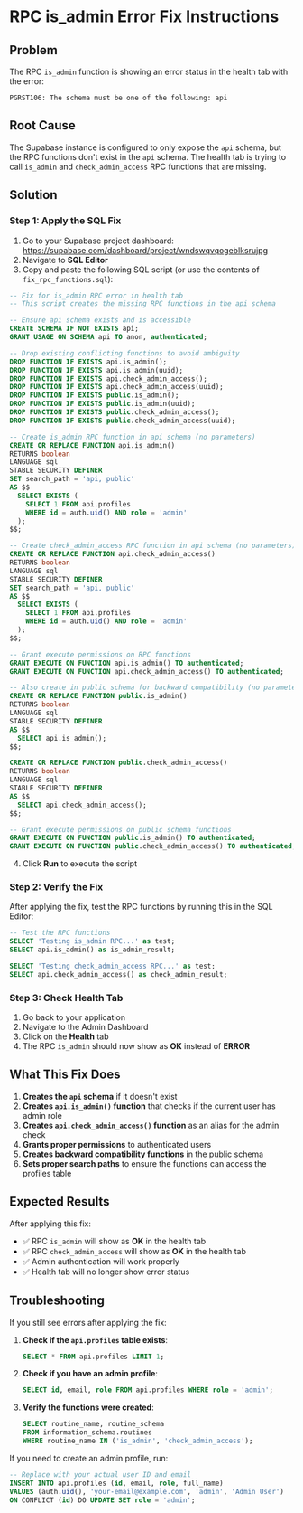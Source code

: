 # RPC is_admin Error Fix Instructions

## Problem
The RPC `is_admin` function is showing an error status in the health tab with the error:
```
PGRST106: The schema must be one of the following: api
```

## Root Cause
The Supabase instance is configured to only expose the `api` schema, but the RPC functions don't exist in the `api` schema. The health tab is trying to call `is_admin` and `check_admin_access` RPC functions that are missing.

## Solution

### Step 1: Apply the SQL Fix
1. Go to your Supabase project dashboard: https://supabase.com/dashboard/project/wndswqvqogeblksrujpg
2. Navigate to **SQL Editor**
3. Copy and paste the following SQL script (or use the contents of `fix_rpc_functions.sql`):

```sql
-- Fix for is_admin RPC error in health tab
-- This script creates the missing RPC functions in the api schema

-- Ensure api schema exists and is accessible
CREATE SCHEMA IF NOT EXISTS api;
GRANT USAGE ON SCHEMA api TO anon, authenticated;

-- Drop existing conflicting functions to avoid ambiguity
DROP FUNCTION IF EXISTS api.is_admin();
DROP FUNCTION IF EXISTS api.is_admin(uuid);
DROP FUNCTION IF EXISTS api.check_admin_access();
DROP FUNCTION IF EXISTS api.check_admin_access(uuid);
DROP FUNCTION IF EXISTS public.is_admin();
DROP FUNCTION IF EXISTS public.is_admin(uuid);
DROP FUNCTION IF EXISTS public.check_admin_access();
DROP FUNCTION IF EXISTS public.check_admin_access(uuid);

-- Create is_admin RPC function in api schema (no parameters)
CREATE OR REPLACE FUNCTION api.is_admin()
RETURNS boolean
LANGUAGE sql
STABLE SECURITY DEFINER
SET search_path = 'api, public'
AS $$
  SELECT EXISTS (
    SELECT 1 FROM api.profiles 
    WHERE id = auth.uid() AND role = 'admin'
  );
$$;

-- Create check_admin_access RPC function in api schema (no parameters)
CREATE OR REPLACE FUNCTION api.check_admin_access()
RETURNS boolean
LANGUAGE sql
STABLE SECURITY DEFINER
SET search_path = 'api, public'
AS $$
  SELECT EXISTS (
    SELECT 1 FROM api.profiles 
    WHERE id = auth.uid() AND role = 'admin'
  );
$$;

-- Grant execute permissions on RPC functions
GRANT EXECUTE ON FUNCTION api.is_admin() TO authenticated;
GRANT EXECUTE ON FUNCTION api.check_admin_access() TO authenticated;

-- Also create in public schema for backward compatibility (no parameters)
CREATE OR REPLACE FUNCTION public.is_admin()
RETURNS boolean
LANGUAGE sql
STABLE SECURITY DEFINER
AS $$
  SELECT api.is_admin();
$$;

CREATE OR REPLACE FUNCTION public.check_admin_access()
RETURNS boolean
LANGUAGE sql
STABLE SECURITY DEFINER
AS $$
  SELECT api.check_admin_access();
$$;

-- Grant execute permissions on public schema functions
GRANT EXECUTE ON FUNCTION public.is_admin() TO authenticated;
GRANT EXECUTE ON FUNCTION public.check_admin_access() TO authenticated;
```

4. Click **Run** to execute the script

### Step 2: Verify the Fix
After applying the fix, test the RPC functions by running this in the SQL Editor:

```sql
-- Test the RPC functions
SELECT 'Testing is_admin RPC...' as test;
SELECT api.is_admin() as is_admin_result;

SELECT 'Testing check_admin_access RPC...' as test;
SELECT api.check_admin_access() as check_admin_result;
```

### Step 3: Check Health Tab
1. Go back to your application
2. Navigate to the Admin Dashboard
3. Click on the **Health** tab
4. The RPC `is_admin` should now show as **OK** instead of **ERROR**

## What This Fix Does

1. **Creates the `api` schema** if it doesn't exist
2. **Creates `api.is_admin()` function** that checks if the current user has admin role
3. **Creates `api.check_admin_access()` function** as an alias for the admin check
4. **Grants proper permissions** to authenticated users
5. **Creates backward compatibility functions** in the public schema
6. **Sets proper search paths** to ensure the functions can access the profiles table

## Expected Results

After applying this fix:
- ✅ RPC `is_admin` will show as **OK** in the health tab
- ✅ RPC `check_admin_access` will show as **OK** in the health tab
- ✅ Admin authentication will work properly
- ✅ Health tab will no longer show error status

## Troubleshooting

If you still see errors after applying the fix:

1. **Check if the `api.profiles` table exists**:
   ```sql
   SELECT * FROM api.profiles LIMIT 1;
   ```

2. **Check if you have an admin profile**:
   ```sql
   SELECT id, email, role FROM api.profiles WHERE role = 'admin';
   ```

3. **Verify the functions were created**:
   ```sql
   SELECT routine_name, routine_schema 
   FROM information_schema.routines 
   WHERE routine_name IN ('is_admin', 'check_admin_access');
   ```

If you need to create an admin profile, run:
```sql
-- Replace with your actual user ID and email
INSERT INTO api.profiles (id, email, role, full_name)
VALUES (auth.uid(), 'your-email@example.com', 'admin', 'Admin User')
ON CONFLICT (id) DO UPDATE SET role = 'admin';
```
